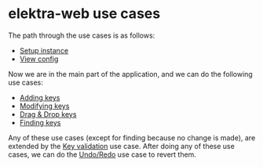 # elektra-web use cases

The path through the use cases is as follows:

- [Setup instance](./UC_setup_instance.md)
- [View config](./UC_view_config.md)

Now we are in the main part of the application, and we can do the following use cases:

- [Adding keys](./UC_adding_keys.md)
- [Modifying keys](./UC_modifying_keys.md)
- [Drag & Drop keys](./UC_drag_n_drop.md)
- [Finding keys](./UC_finding_keys.md)

Any of these use cases (except for finding because no change is made), are extended by the [Key validation](./UC_key_validation.md) use case. After doing any of these use cases, we can do the [Undo/Redo](./UC_undo_redo.md) use case to revert them.
